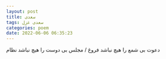 ```yaml
---
layout: post
title: سعدی
tags: سعدی غزل
categories: poem
date: 2022-06-06 06:35:23
---
```


دعوت بی شمع را هیچ نباشد فروغ / مجلس بی دوست را هیچ نباشد نظام
